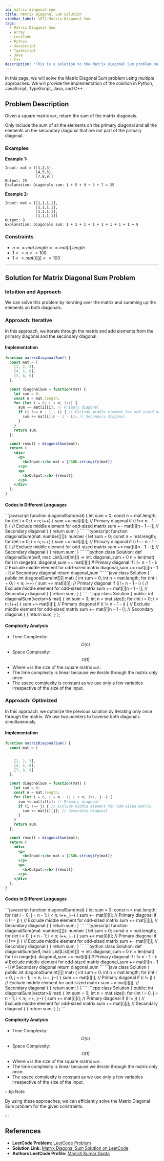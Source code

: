 ```yaml
---
id: matrix-diagonal-sum
title: Matrix Diagonal Sum Solution
sidebar_label: 1572-Matrix-Diagonal-Sum
tags:
  - Matrix Diagonal Sum
  - Array
  - LeetCode
  - Python
  - JavaScript
  - TypeScript
  - Java
  - C++
description: "This is a solution to the Matrix Diagonal Sum problem on LeetCode."
---
```


In this page, we will solve the Matrix Diagonal Sum problem using multiple approaches. We will provide the implementation of the solution in Python, JavaScript, TypeScript, Java, and C++.

## Problem Description

Given a square matrix `mat`, return the sum of the matrix diagonals.

Only include the sum of all the elements on the primary diagonal and all the elements on the secondary diagonal that are not part of the primary diagonal.

### Examples

**Example 1:**

```plaintext
Input: mat = [[1,2,3],
              [4,5,6],
              [7,8,9]]
Output: 25
Explanation: Diagonals sum: 1 + 5 + 9 + 3 + 7 = 25
```

**Example 2:**

```plaintext
Input: mat = [[1,1,1,1],
              [1,1,1,1],
              [1,1,1,1],
              [1,1,1,1]]
Output: 8
Explanation: Diagonals sum: 1 + 1 + 1 + 1 + 1 + 1 + 1 + 1 = 8
```

### Constraints

- $n == mat.length == mat[i].length$
- $1 <= n <= 100$
- $1 <= mat[i][j] <= 100$

---

## Solution for Matrix Diagonal Sum Problem

### Intuition and Approach

We can solve this problem by iterating over the matrix and summing up the elements on both diagonals.

<Tabs>
 <tabItem value="Iterative Approach" label="Iterative Approach">

### Approach: Iterative

In this approach, we iterate through the matrix and add elements from the primary diagonal and the secondary diagonal.

#### Implementation
```jsx live
function matrixDiagonalSum() {
  const mat = [
    [1, 2, 3],
    [4, 5, 6],
    [7, 8, 9]
  ];

  const diagonalSum = function(mat) {
    let sum = 0;
    const n = mat.length;
    for (let i = 0; i < n; i++) {
      sum += mat[i][i]; // Primary diagonal
      if (i !== n - 1 - i) { // Exclude middle element for odd-sized matrix
        sum += mat[i][n - 1 - i]; // Secondary diagonal
      }
    }
    return sum;
  };

  const result = diagonalSum(mat);
  return (
    <div>
      <p>
        <b>Input:</b> mat = {JSON.stringify(mat)}
      </p>
      <p>
        <b>Output:</b> {result}
      </p>
    </div>
  );
}
```

#### Codes in Different Languages

<Tabs>
  <TabItem value="JavaScript" label="JavaScript" default>
  <SolutionAuthor name="@manishh12"/>
   ```javascript
    function diagonalSum(mat) {
      let sum = 0;
      const n = mat.length;
      for (let i = 0; i < n; i++) {
        sum += mat[i][i]; // Primary diagonal
        if (i !== n - 1 - i) { // Exclude middle element for odd-sized matrix
          sum += mat[i][n - 1 - i]; // Secondary diagonal
        }
      }
      return sum;
    }
    ```

  </TabItem>
  <TabItem value="TypeScript" label="TypeScript">
  <SolutionAuthor name="@manishh12"/> 
   ```typescript
    function diagonalSum(mat: number[][]): number {
      let sum = 0;
      const n = mat.length;
      for (let i = 0; i < n; i++) {
        sum += mat[i][i]; // Primary diagonal
        if (i !== n - 1 - i) { // Exclude middle element for odd-sized matrix
          sum += mat[i][n - 1 - i]; // Secondary diagonal
        }
      }
      return sum;
    }
    ```

  </TabItem>
  <TabItem value="Python" label="Python"> 
  <SolutionAuthor name="@manishh12"/>
   ```python
    class Solution:
        def diagonalSum(self, mat: List[List[int]]) -> int:
            diagonal_sum = 0
            n = len(mat)
            for i in range(n):
                diagonal_sum += mat[i][i] # Primary diagonal
                if i != n - 1 - i: # Exclude middle element for odd-sized matrix
                    diagonal_sum += mat[i][n - 1 - i] # Secondary diagonal
            return diagonal_sum
    ```

  </TabItem>
  <TabItem value="Java" label="Java">
  <SolutionAuthor name="@manishh12"/>
   ```java
    class Solution {
        public int diagonalSum(int[][] mat) {
            int sum = 0;
            int n = mat.length;
            for (int i = 0; i < n; i++) {
                sum += mat[i][i]; // Primary diagonal
                if (i != n - 1 - i) { // Exclude middle element for odd-sized matrix
                    sum += mat[i][n - 1 - i]; // Secondary diagonal
                }
            }
            return sum;
        }
    }
    ```

  </TabItem>
  <TabItem value="C++" label="C++">
  <SolutionAuthor name="@manishh12"/>
   ```cpp
    class Solution {
    public:
        int diagonalSum(vector<vector<int>>& mat) {
            int sum = 0;
            int n = mat.size();
            for (int i = 0; i < n; i++) {
                sum += mat[i][i]; // Primary diagonal
                if (i != n - 1 - i) { // Exclude middle element for odd-sized matrix
                    sum += mat[i][n - 1 - i]; // Secondary diagonal
                }
            }
            return sum;
        }
    };
    ```

  </TabItem>  
</Tabs>

#### Complexity Analysis

- Time Complexity: $$O(n)$$
- Space Complexity: $$O(1)$$
- Where `n` is the size of the square matrix `mat`.
- The time complexity is linear because we iterate through the matrix only once.
- The space complexity is constant as we use only a few variables irrespective of the size of the input.

</tabItem>
<tabItem value="Optimized Approach" label="Optimized Approach">

### Approach: Optimized

In this approach, we optimize the previous solution by iterating only once through the matrix. We use two pointers to traverse both diagonals simultaneously.

#### Implementation

```jsx live
function matrixDiagonalSum() {
  const mat = [


    [1, 2, 3],
    [4, 5, 6],
    [7, 8, 9]
  ];

  const diagonalSum = function(mat) {
    let sum = 0;
    const n = mat.length;
    for (let i = 0, j = n - 1; i < n; i++, j--) {
      sum += mat[i][i]; // Primary diagonal
      if (i !== j) { // Exclude middle element for odd-sized matrix
        sum += mat[i][j]; // Secondary diagonal
      }
    }
    return sum;
  };

  const result = diagonalSum(mat);
  return (
    <div>
      <p>
        <b>Input:</b> mat = {JSON.stringify(mat)}
      </p>
      <p>
        <b>Output:</b> {result}
      </p>
    </div>
  );
}
```

#### Codes in Different Languages

<Tabs>
  <TabItem value="JavaScript" label="JavaScript" default>
  <SolutionAuthor name="@manishh12"/>
   ```javascript
    function diagonalSum(mat) {
      let sum = 0;
      const n = mat.length;
      for (let i = 0, j = n - 1; i < n; i++, j--) {
        sum += mat[i][i]; // Primary diagonal
        if (i !== j) { // Exclude middle element for odd-sized matrix
          sum += mat[i][j]; // Secondary diagonal
        }
      }
      return sum;
    }
    ```

  </TabItem>
  <TabItem value="TypeScript" label="TypeScript">
  <SolutionAuthor name="@manishh12"/> 
   ```typescript
    function diagonalSum(mat: number[][]): number {
      let sum = 0;
      const n = mat.length;
      for (let i = 0, j = n - 1; i < n; i++, j--) {
        sum += mat[i][i]; // Primary diagonal
        if (i !== j) { // Exclude middle element for odd-sized matrix
          sum += mat[i][j]; // Secondary diagonal
        }
      }
      return sum;
    }
    ```

  </TabItem>
  <TabItem value="Python" label="Python"> 
  <SolutionAuthor name="@manishh12"/>
   ```python
    class Solution:
        def diagonalSum(self, mat: List[List[int]]) -> int:
            diagonal_sum = 0
            n = len(mat)
            for i in range(n):
                diagonal_sum += mat[i][i] # Primary diagonal
                if i != n - 1 - i: # Exclude middle element for odd-sized matrix
                    diagonal_sum += mat[i][n - 1 - i] # Secondary diagonal
            return diagonal_sum
    ```

  </TabItem>
  <TabItem value="Java" label="Java">
  <SolutionAuthor name="@manishh12"/>
   ```java
    class Solution {
        public int diagonalSum(int[][] mat) {
            int sum = 0;
            int n = mat.length;
            for (int i = 0, j = n - 1; i < n; i++, j--) {
                sum += mat[i][i]; // Primary diagonal
                if (i != j) { // Exclude middle element for odd-sized matrix
                    sum += mat[i][j]; // Secondary diagonal
                }
            }
            return sum;
        }
    }
    ```

  </TabItem>
  <TabItem value="C++" label="C++">
  <SolutionAuthor name="@manishh12"/>
   ```cpp
    class Solution {
    public:
        int diagonalSum(vector<vector<int>>& mat) {
            int sum = 0;
            int n = mat.size();
            for (int i = 0, j = n - 1; i < n; i++, j--) {
                sum += mat[i][i]; // Primary diagonal
                if (i != j) { // Exclude middle element for odd-sized matrix
                    sum += mat[i][j]; // Secondary diagonal
                }
            }
            return sum;
        }
    };
    ```

  </TabItem>  
</Tabs>

#### Complexity Analysis

- Time Complexity: $$O(n)$$
- Space Complexity: $$O(1)$$
- Where `n` is the size of the square matrix `mat`.
- The time complexity is linear because we iterate through the matrix only once.
- The space complexity is constant as we use only a few variables irrespective of the size of the input.

</tabItem>
</Tabs>

:::tip Note

By using these approaches, we can efficiently solve the Matrix Diagonal Sum problem for the given constraints.

:::
## References

- **LeetCode Problem:** [LeetCode Problem](https://leetcode.com/problems/matrix-diagonal-sum/)
- **Solution Link:** [Matrix Diagonal Sum Solution on LeetCode](https://leetcode.com/problems/matrix-diagonal-sum/discuss/809393/Python-3-O(n)-solution-explained)
- **Authors LeetCode Profile:** [Manish Kumar Gupta](https://leetcode.com/_manishh12/)

